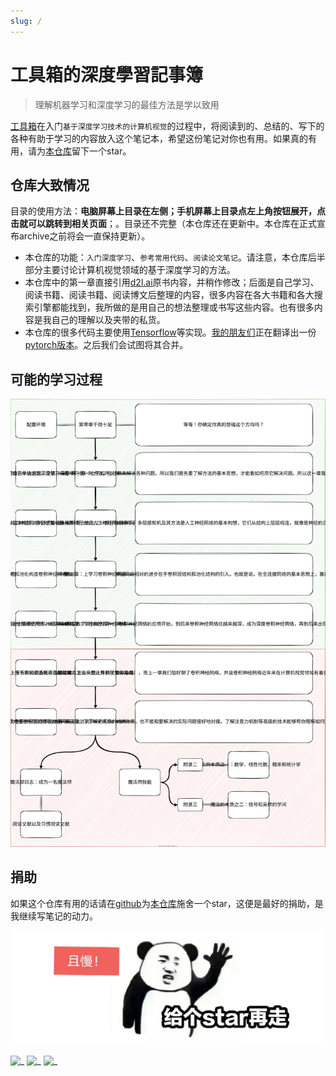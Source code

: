 ```yaml
---
slug: /
---
```


# 工具箱的深度學習記事簿

> 理解机器学习和深度学习的最佳方法是学以致用

[工具箱](https://github.com/visualDust)在入门`基于深度学习技术的计算机视觉`的过程中，将阅读到的、总结的、写下的各种有助于学习的内容放入这个笔记本，希望这份笔记对你也有用。如果真的有用，请为[本仓库](https://github.com/visualDust/ml.akasaki.space)留下一个star。

## 仓库大致情况

目录的使用方法：**电脑屏幕上目录在左侧；手机屏幕上目录点左上角按钮展开，点击就可以跳转到相关页面**；。目录还不完整（本仓库还在更新中。本仓库在正式宣布archive之前将会一直保持更新）。

- 本仓库的功能：`入门深度学习`、`参考常用代码`、`阅读论文笔记`。请注意，本仓库后半部分主要讨论计算机视觉领域的基于深度学习的方法。
- 本仓库中的第一章直接引用[d2l.ai](http://d2l.ai)原书内容，并稍作修改；后面是自己学习、阅读书籍、阅读书籍、阅读博文后整理的内容，很多内容在各大书籍和各大搜索引擎都能找到，我所做的是用自己的想法整理或书写这些内容。也有很多内容是我自己的理解以及夹带的私货。
- 本仓库的很多代码主要使用[Tensorflow](https://www.tensorflow.org/)等实现。[我的朋友们](https://github.com/PaperFormulaIV)正在翻译出一份[pytorch版本](https://ml.keter.top)。之后我们会试图将其合并。

## 可能的学习过程

![](./src/README/roadmap.svg)

## 捐助

如果这个仓库有用的话请在[github](https://github.com/visualDust/ml.akasaki.space)为[本仓库](https://github.com/visualDust/ml.akasaki.space)施舍一个star，这便是最好的捐助，是我继续写笔记的动力。

![image-20210427212743443](./src/README/image-20210427212743443.png)

![_](https://jwenjian-visitor-badge-5.glitch.me/badge?page_id=VisualDust.anything)
![_](https://img.shields.io/github/stars/VisualDust/talkischeap.svg?style=flat)
![_](https://img.shields.io/github/license/visualdust/talkischeap.svg?style=flat&label=license&message=notspecified)
